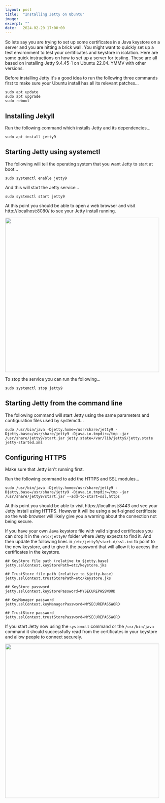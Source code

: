 ```yaml
---
layout: post
title:  "Installing Jetty on Ubuntu"
image: 
excerpt: ""
date:   2024-02-20 17:00:00
---
```


So lets say you are trying to set up some certificates in a Java keystore on a server and you are hitting a brick wall. You might want to quickly set up a test environment to test your certificates and keystore in isolation. Here are some quick instructions on how to set up a server for testing. These are all based on installing Jetty 9.4.45-1 on Ubuntu 22.04. YMMV with other versions.

Before installing Jetty it's a good idea to run the following three commands first to make sure your Ubuntu install has all its relevant patches...

    sudo apt update
    sudo apt upgrade
    sudo reboot

Installing Jekyll
-----------------

Run the following command which installs Jetty and its dependencies...

    sudo apt install jetty9

Starting Jetty using systemctl
------------------------------

The following will tell the operating system that you want Jetty to start at boot...

    sudo systemctl enable jetty9

And this will start the Jetty service...

    sudo systemctl start jetty9

At this point you should be able to open a web browser and visit http://localhost:8080/ to see your Jetty install running.

<a class="image" href="{{site.baseurl}}/images/Jetty default install running on Ubuntu.png" data-lightbox="image-1" data-title="Default web page served by Jetty install loaded in Firefox">
<img src="{{site.baseurl}}/images/Jetty default install running on Ubuntu.png" style="width:500px;" /></a>

To stop the service you can run the following...

    sudo systemctl stop jetty9

Starting Jetty from the command line
------------------------------------

The following command will start Jetty using the same parameters and configuration files used by systemctl...

    sudo /usr/bin/java -Djetty.home=/usr/share/jetty9 -Djetty.base=/usr/share/jetty9 -Djava.io.tmpdir=/tmp -jar /usr/share/jetty9/start.jar jetty.state=/var/lib/jetty9/jetty.state jetty-started.xml

Configuring HTTPS
-----------------

Make sure that Jetty isn't running first.

Run the following command to add the HTTPS and SSL modules...

    sudo /usr/bin/java -Djetty.home=/usr/share/jetty9 -Djetty.base=/usr/share/jetty9 -Djava.io.tmpdir=/tmp -jar /usr/share/jetty9/start.jar --add-to-start=ssl,https

At this point you should be able to visit https://localhost:8443 and see your Jetty install using HTTPS. However it will be using a self-signed certificate so the web browser will likely give you a warning about the connection not being secure.

If you have your own Java keystore file with valid signed certificates you can drop it in the `/etc/jetty9/` folder where Jetty expects to find it. And then update the following lines in `/etc/jetty9/start.d/ssl.ini` to point to the new keystore, and to give it the password that will allow it to access the certificates in the keystore.

    ## KeyStore file path (relative to $jetty.base)
    jetty.sslContext.keyStorePath=etc/keystore.jks

    ## TrustStore file path (relative to $jetty.base)
    jetty.sslContext.trustStorePath=etc/keystore.jks

    ## KeyStore password
    jetty.sslContext.keyStorePassword=MYSECUREPASSWORD

    ## KeyManager password
    jetty.sslContext.keyManagerPassword=MYSECUREPASSWORD

    ## TrustStore password
    jetty.sslContext.trustStorePassword=MYSECUREPASSWORD

If you start Jetty now using the `systemctl` command or the `/usr/bin/java` command it should successfully read from the certificates in your keystore and allow people to connect securely.

<a class="image" href="{{site.baseurl}}/images/Jetty secure install running on Ubuntu.png" data-lightbox="image-1" data-title="Default web page served by Jetty install over HTTPS loaded in Firefox">
<img src="{{site.baseurl}}/images/Jetty secure install running on Ubuntu.png" style="width:500px;" /></a>
